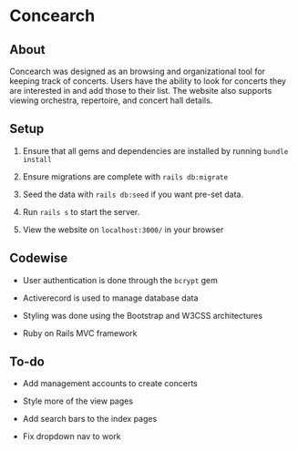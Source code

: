 # Concearch

## About

Concearch was designed as an browsing and organizational tool for keeping track of concerts. Users have the ability to look for concerts they are interested in and add those to their list. The website also supports viewing orchestra, repertoire, and concert hall details.

## Setup

1. Ensure that all gems and dependencies are installed by running ``bundle install``

2. Ensure migrations are complete with ``rails db:migrate``

3. Seed the data with ``rails db:seed`` if you want pre-set data.

4. Run ``rails s`` to start the server.

5. View the website on ``localhost:3000/`` in your browser

## Codewise

* User authentication is done through the `bcrypt` gem

* Activerecord is used to manage database data

* Styling was done using the Bootstrap and W3CSS architectures

* Ruby on Rails MVC framework

## To-do

* Add management accounts to create concerts

* Style more of the view pages

* Add search bars to the index pages

* Fix dropdown nav to work